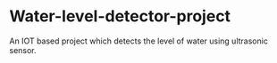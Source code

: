 # Water-level-detector-project
An IOT based project which detects the level of water using ultrasonic sensor.
